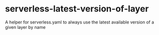 # serverless-latest-version-of-layer
A helper for serverless.yaml to always use the latest available version of a given layer by name
